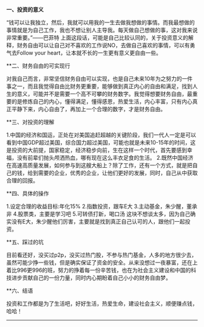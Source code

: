 **一、投资的意义**

“钱可以让我独立，然后，我就可以用我的一生去做我想做的事情。而我最想做的事情就是为自己工作，我也不想让别人主导我。每天做自己想做的事，这对我来说非常重要。”——巴菲特
上面这段话，可能是自己比较认同的，关于投资意义的解释，财务自由可以让自己对不喜欢的工作说NO，去做自己喜欢的事情，可以有勇气去Follow your heart，让本就不长的一生更有意义更自由一些。

**二、财务自由的可实现行

对我自己而言，非常坚信财务自由可以实现，也是自己未来10年为之努力的一件事之一，而且我觉得自由比财务更重要，能够做到真正内心的自由和满足，找到人生的意义，可能并不是需要一个高不可攀的财务数字。我觉得想要财务自由，最重要的是修炼自己的内心，懂得满足，懂得感恩，热爱生活，内心丰富，只有内心真正平静下来，内心自由了，再加上一个合理的数字，才是财务自由。

**三、对投资的理解

1.中国的经济和国运，正处在对美国追赶超越的关键阶段，我们一代人一定是可以看到中国GDP超过美国，综合国力超过美国，可能也就是未来10-15年的时间，这是投资的大前提，国家稳定，经济稳步向前，生在这样一个时代，首先要感到幸福，没有前辈们抛头颅洒热血，哪有现在这么丰衣足食的生活。
2.既然中国经济在高速高质量发展，如何参与到这艘大船上？除了工作，还有一个方式，就是把自己的钱，给到需要的企业，优秀的企业，让他们更好的发展，同时，自己从中获取合理的回报。

**四、具体的操作

1.设定合理的收益目标:年化15%
2.指数投资，跟车E大
3.主动基金，朱少醒，董承非
4.股票类，主要是学习吧
5.可转债打新，喝口汤
这块不想谈太多，因为自己确实没有E大，朱少醒他们厉害，主要就是找到真正自己认可的人，跟他们一起投资。

**五、踩过的坑

目前看还好，没买过p2p，没买过热门股，不参与热门基金，人多的地方很少去，虽然可能少挣一些钱，但是确实保证了资金的安全。从来没想过一夜暴富，还在上着比996更996的班，努力的挣着每一份辛苦钱，也在为社会主义建设和中国的科技进步贡献自己的一份力量，同时内心期盼着自己小小的财务自由梦。

**六、结语

投资和工作都是为了生活吧，好好生活，热爱生命，建设社会主义，顺便赚点钱，哈哈！

------

